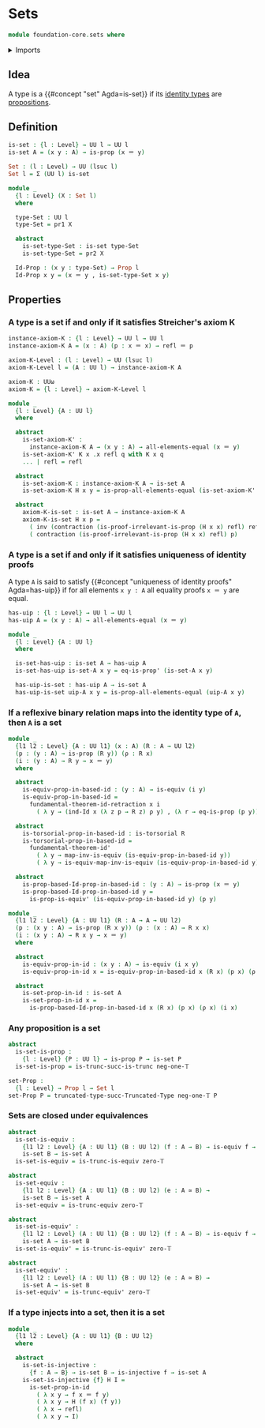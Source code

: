 # Sets

```agda
module foundation-core.sets where
```

<details><summary>Imports</summary>

```agda
open import foundation.dependent-pair-types
open import foundation.fundamental-theorem-of-identity-types
open import foundation.universe-levels

open import foundation-core.contractible-types
open import foundation-core.equivalences
open import foundation-core.identity-types
open import foundation-core.injective-maps
open import foundation-core.propositions
open import foundation-core.torsorial-type-families
open import foundation-core.truncated-types
open import foundation-core.truncation-levels
```

</details>

## Idea

A type is a {{#concept "set" Agda=is-set}} if its
[identity types](foundation-core.identity-types.md) are
[propositions](foundation-core.propositions.md).

## Definition

```agda
is-set : {l : Level} → UU l → UU l
is-set A = (x y : A) → is-prop (x ＝ y)

Set : (l : Level) → UU (lsuc l)
Set l = Σ (UU l) is-set

module _
  {l : Level} (X : Set l)
  where

  type-Set : UU l
  type-Set = pr1 X

  abstract
    is-set-type-Set : is-set type-Set
    is-set-type-Set = pr2 X

  Id-Prop : (x y : type-Set) → Prop l
  Id-Prop x y = (x ＝ y , is-set-type-Set x y)
```

## Properties

### A type is a set if and only if it satisfies Streicher's axiom K

```agda
instance-axiom-K : {l : Level} → UU l → UU l
instance-axiom-K A = (x : A) (p : x ＝ x) → refl ＝ p

axiom-K-Level : (l : Level) → UU (lsuc l)
axiom-K-Level l = (A : UU l) → instance-axiom-K A

axiom-K : UUω
axiom-K = {l : Level} → axiom-K-Level l

module _
  {l : Level} {A : UU l}
  where

  abstract
    is-set-axiom-K' :
      instance-axiom-K A → (x y : A) → all-elements-equal (x ＝ y)
    is-set-axiom-K' K x .x refl q with K x q
    ... | refl = refl

  abstract
    is-set-axiom-K : instance-axiom-K A → is-set A
    is-set-axiom-K H x y = is-prop-all-elements-equal (is-set-axiom-K' H x y)

  abstract
    axiom-K-is-set : is-set A → instance-axiom-K A
    axiom-K-is-set H x p =
      ( inv (contraction (is-proof-irrelevant-is-prop (H x x) refl) refl)) ∙
      ( contraction (is-proof-irrelevant-is-prop (H x x) refl) p)
```

### A type is a set if and only if it satisfies uniqueness of identity proofs

A type `A` is said to satisfy
{{#concept "uniqueness of identity proofs" Agda=has-uip}} if for all elements
`x y : A` all equality proofs `x ＝ y` are equal.

```agda
has-uip : {l : Level} → UU l → UU l
has-uip A = (x y : A) → all-elements-equal (x ＝ y)

module _
  {l : Level} {A : UU l}
  where

  is-set-has-uip : is-set A → has-uip A
  is-set-has-uip is-set-A x y = eq-is-prop' (is-set-A x y)

  has-uip-is-set : has-uip A → is-set A
  has-uip-is-set uip-A x y = is-prop-all-elements-equal (uip-A x y)
```

### If a reflexive binary relation maps into the identity type of `A`, then `A` is a set

```agda
module _
  {l1 l2 : Level} {A : UU l1} (x : A) (R : A → UU l2)
  (p : (y : A) → is-prop (R y)) (ρ : R x)
  (i : (y : A) → R y → x ＝ y)
  where

  abstract
    is-equiv-prop-in-based-id : (y : A) → is-equiv (i y)
    is-equiv-prop-in-based-id =
      fundamental-theorem-id-retraction x i
        ( λ y → (ind-Id x (λ z p → R z) ρ y) , (λ r → eq-is-prop (p y)))

  abstract
    is-torsorial-prop-in-based-id : is-torsorial R
    is-torsorial-prop-in-based-id =
      fundamental-theorem-id'
        ( λ y → map-inv-is-equiv (is-equiv-prop-in-based-id y))
        ( λ y → is-equiv-map-inv-is-equiv (is-equiv-prop-in-based-id y))

  abstract
    is-prop-based-Id-prop-in-based-id : (y : A) → is-prop (x ＝ y)
    is-prop-based-Id-prop-in-based-id y =
      is-prop-is-equiv' (is-equiv-prop-in-based-id y) (p y)
```

```agda
module _
  {l1 l2 : Level} {A : UU l1} (R : A → A → UU l2)
  (p : (x y : A) → is-prop (R x y)) (ρ : (x : A) → R x x)
  (i : (x y : A) → R x y → x ＝ y)
  where

  abstract
    is-equiv-prop-in-id : (x y : A) → is-equiv (i x y)
    is-equiv-prop-in-id x = is-equiv-prop-in-based-id x (R x) (p x) (ρ x) (i x)

  abstract
    is-set-prop-in-id : is-set A
    is-set-prop-in-id x =
      is-prop-based-Id-prop-in-based-id x (R x) (p x) (ρ x) (i x)
```

### Any proposition is a set

```agda
abstract
  is-set-is-prop :
    {l : Level} {P : UU l} → is-prop P → is-set P
  is-set-is-prop = is-trunc-succ-is-trunc neg-one-𝕋

set-Prop :
  {l : Level} → Prop l → Set l
set-Prop P = truncated-type-succ-Truncated-Type neg-one-𝕋 P
```

### Sets are closed under equivalences

```agda
abstract
  is-set-is-equiv :
    {l1 l2 : Level} {A : UU l1} (B : UU l2) (f : A → B) → is-equiv f →
    is-set B → is-set A
  is-set-is-equiv = is-trunc-is-equiv zero-𝕋

abstract
  is-set-equiv :
    {l1 l2 : Level} {A : UU l1} (B : UU l2) (e : A ≃ B) →
    is-set B → is-set A
  is-set-equiv = is-trunc-equiv zero-𝕋

abstract
  is-set-is-equiv' :
    {l1 l2 : Level} (A : UU l1) {B : UU l2} (f : A → B) → is-equiv f →
    is-set A → is-set B
  is-set-is-equiv' = is-trunc-is-equiv' zero-𝕋

abstract
  is-set-equiv' :
    {l1 l2 : Level} (A : UU l1) {B : UU l2} (e : A ≃ B) →
    is-set A → is-set B
  is-set-equiv' = is-trunc-equiv' zero-𝕋
```

### If a type injects into a set, then it is a set

```agda
module _
  {l1 l2 : Level} {A : UU l1} {B : UU l2}
  where

  abstract
    is-set-is-injective :
      {f : A → B} → is-set B → is-injective f → is-set A
    is-set-is-injective {f} H I =
      is-set-prop-in-id
        ( λ x y → f x ＝ f y)
        ( λ x y → H (f x) (f y))
        ( λ x → refl)
        ( λ x y → I)
```
